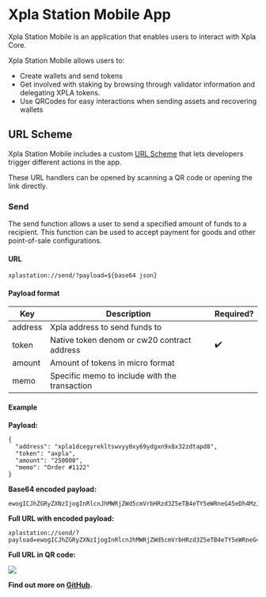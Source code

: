 # Xpla Station Mobile App

Xpla Station Mobile is an application that enables users to interact with Xpla Core.

Xpla Station Mobile allows users to:

- Create wallets and send tokens
- Get involved with staking by browsing through validator information and delegating XPLA tokens.
- Use QRCodes for easy interactions when sending assets and recovering wallets

## URL Scheme

Xpla Station Mobile includes a custom [URL Scheme](https://developer.apple.com/documentation/xcode/defining-a-custom-url-scheme-for-your-app) that lets developers trigger different actions in the app.

These URL handlers can be opened by scanning a QR code or opening the link directly.

### Send

The send function allows a user to send a specified amount of funds to a recipient. This function can be used to accept payment for goods and other point-of-sale configurations.

#### URL

```
xplastation://send/?payload=${base64 json}
```

#### Payload format

| Key     | Description                                   | Required? |
| ------- |-----------------------------------------------| --------- |
| address | Xpla address to send funds to                 |           |
| token   | Native token denom or cw20 contract address   | ✔️        |
| amount  | Amount of tokens in micro format              |           |
| memo    | Specific memo to include with the transaction |           |

#### Example

**Payload:**

```
{
  "address": "xpla1dcegyrekltswvyy0xy69ydgxn9x8x32zdtapd8",
  "token": "axpla",
  "amount": "250000",
  "memo": "Order #1122"
}
```

**Base64 encoded payload:**

```
ewogICJhZGRyZXNzIjogInRlcnJhMWRjZWd5cmVrbHRzd3Z5eTB4eTY5eWRneG45eDh4MzJ6ZHRhcGQ4IiwKICAidG9rZW4iOiAidXVzZCIsCiAgImFtb3VudCI6ICIyNTAwMDAiLAogICJtZW1vIjogIk9yZGVyICMxMTIyIgp9
```

**Full URL with encoded payload:**

```
xplastation://send/?payload=ewogICJhZGRyZXNzIjogInRlcnJhMWRjZWd5cmVrbHRzd3Z5eTB4eTY5eWRneG45eDh4MzJ6ZHRhcGQ4IiwKICAidG9rZW4iOiAidXVzZCIsCiAgImFtb3VudCI6ICIyNTAwMDAiLAogICJtZW1vIjogIk9yZGVyICMxMTIyIgp9
```

**Full URL in QR code:**

![](/img/send_qrcode.png)

**Find out more on [GitHub](https://github.com/c2xdev/station-mobile/#app-scheme).**
